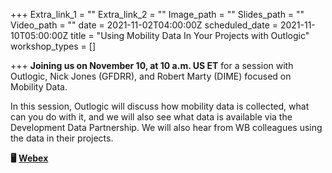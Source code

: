 +++
Extra_link_1 = ""
Extra_link_2 = ""
Image_path = ""
Slides_path = ""
Video_path = ""
date = 2021-11-02T04:00:00Z
scheduled_date = 2021-11-10T05:00:00Z
title = "Using Mobility Data In Your Projects with Outlogic"
workshop_types = []

+++
**Joining us on November 10, at 10 a.m. US ET** for a session with Outlogic, Nick Jones (GFDRR), and Robert Marty (DIME) focused on Mobility Data. 

In this session, Outlogic will discuss how mobility data is collected, what can you do with it, and we will also see what data is available via the Development Data Partnership. We will also hear from WB colleagues using the data in their projects. 

**🖥** [**Webex**](https://worldbankgroup.webex.com/worldbankgroup/j.php?MTID=m96810827d3aed5c2638637d1426d630f)